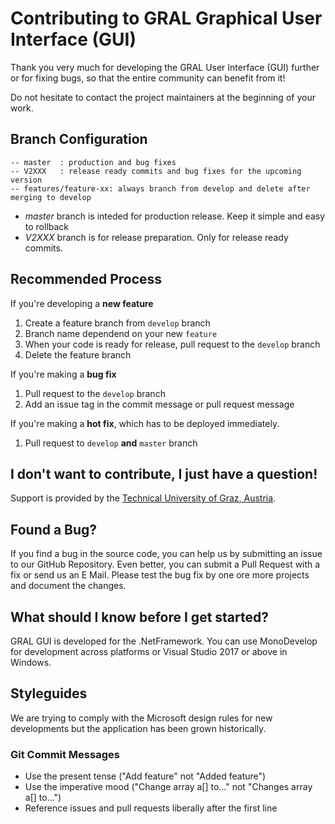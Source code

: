 # Contributing to GRAL Graphical User Interface (GUI)
Thank you very much for developing the GRAL User Interface (GUI) further or for fixing bugs, so that the entire community can benefit from it!

Do not hesitate to contact the project maintainers at the beginning of your work. 

## Branch Configuration

```
-- master  : production and bug fixes
-- V2XXX   : release ready commits and bug fixes for the upcoming version
-- features/feature-xx: always branch from develop and delete after merging to develop
```

- *master* branch is inteded for production release. Keep it simple and easy to rollback
- *V2XXX*  branch is for release preparation. Only for release ready commits.


## Recommended Process

If you're developing a **new feature**

1. Create a feature branch from `develop` branch
2. Branch name dependend on your new `feature`
3. When your code is ready for release, pull request to the `develop` branch
4. Delete the feature branch


If you're making a **bug fix**

1. Pull request to the `develop` branch
2. Add an issue tag in the commit message or pull request message

If you're making a **hot fix**, which has to be deployed immediately.
1. Pull request to `develop` **and** `master` branch

## I don't want to contribute, I just have a question!
Support is provided by the [Technical University of Graz, Austria](http://lampz.tugraz.at/~gral/). 

## Found a Bug?
If you find a bug in the source code, you can help us by submitting an issue to our GitHub Repository. Even better, you can submit a Pull Request with a fix or send us an E Mail.
Please test the bug fix by one ore more projects and document the changes.

## What should I know before I get started?
GRAL GUI is developed for the .NetFramework. You can use MonoDevelop for development across platforms or Visual Studio 2017 or above in Windows.

## Styleguides
We are trying to comply with the Microsoft design rules for new developments but the application has been grown historically.

### Git Commit Messages
* Use the present tense ("Add feature" not "Added feature")
* Use the imperative mood ("Change array a[] to..." not "Changes array a[] to...")
* Reference issues and pull requests liberally after the first line

